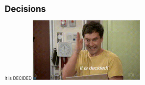 # Decisions
It is DECIDED
![DECIDED!](https://github.com/TylersDurden/Decisions/blob/master/decided.gif)
